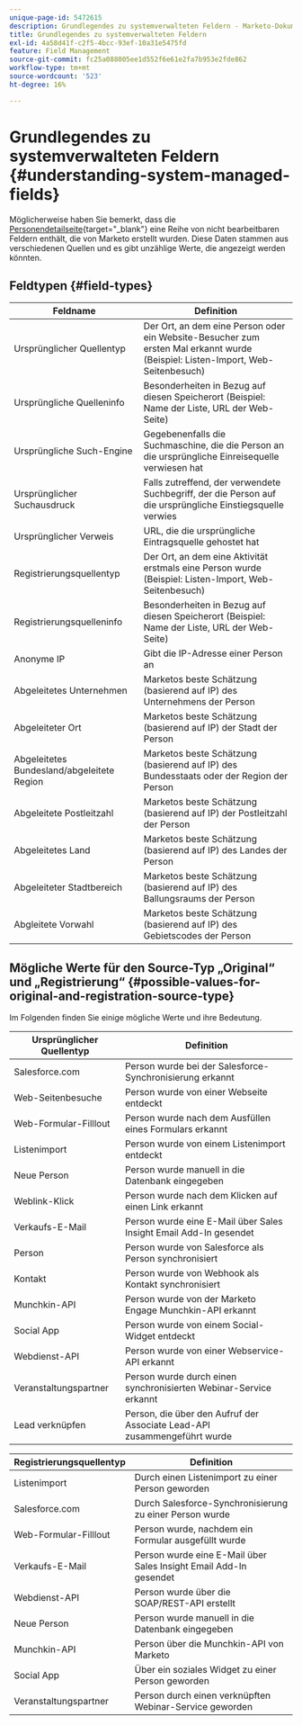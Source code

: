 ```yaml
---
unique-page-id: 5472615
description: Grundlegendes zu systemverwalteten Feldern - Marketo-Dokumente - Produktdokumentation
title: Grundlegendes zu systemverwalteten Feldern
exl-id: 4a58d41f-c2f5-4bcc-93ef-10a31e5475fd
feature: Field Management
source-git-commit: fc25a088005ee1d552f6e61e2fa7b953e2fde862
workflow-type: tm+mt
source-wordcount: '523'
ht-degree: 16%

---
```


# Grundlegendes zu systemverwalteten Feldern {#understanding-system-managed-fields}

Möglicherweise haben Sie bemerkt, dass die [Personendetailseite](/help/marketo/product-docs/core-marketo-concepts/smart-lists-and-static-lists/managing-people-in-smart-lists/using-the-person-detail-page.md){target="_blank"} eine Reihe von nicht bearbeitbaren Feldern enthält, die von Marketo erstellt wurden. Diese Daten stammen aus verschiedenen Quellen und es gibt unzählige Werte, die angezeigt werden könnten.

## Feldtypen {#field-types}

<table><thead>
  <tr>
    <th>Feldname</th>
    <th>Definition</th>
  </tr></thead>
<tbody>
  <tr>
    <td>Ursprünglicher Quellentyp</td>
    <td>Der Ort, an dem eine Person oder ein Website-Besucher zum ersten Mal erkannt wurde (Beispiel: Listen-Import, Web-Seitenbesuch)</td>
  </tr>
  <tr>
    <td>Ursprüngliche Quelleninfo</td>
    <td>Besonderheiten in Bezug auf diesen Speicherort (Beispiel: Name der Liste, URL der Web-Seite)</td>
  </tr>
  <tr>
    <td>Ursprüngliche Such-Engine</td>
    <td>Gegebenenfalls die Suchmaschine, die die Person an die ursprüngliche Einreisequelle verwiesen hat</td>
  </tr>
  <tr>
    <td>Ursprünglicher Suchausdruck</td>
    <td>Falls zutreffend, der verwendete Suchbegriff, der die Person auf die ursprüngliche Einstiegsquelle verwies</td>
  </tr>
  <tr>
    <td>Ursprünglicher Verweis</td>
    <td>URL, die die ursprüngliche Eintragsquelle gehostet hat</td>
  </tr>
  <tr>
    <td>Registrierungsquellentyp</td>
    <td>Der Ort, an dem eine Aktivität erstmals eine Person wurde (Beispiel: Listen-Import, Web-Seitenbesuch)</td>
  </tr>
  <tr>
    <td>Registrierungsquelleninfo</td>
    <td>Besonderheiten in Bezug auf diesen Speicherort (Beispiel: Name der Liste, URL der Web-Seite)</td>
  </tr>
  <tr>
    <td>Anonyme IP</td>
    <td>Gibt die IP-Adresse einer Person an</td>
  </tr>
  <tr>
    <td>Abgeleitetes Unternehmen</td>
    <td>Marketos beste Schätzung (basierend auf IP) des Unternehmens der Person</td>
  </tr>
  <tr>
    <td>Abgeleiteter Ort</td>
    <td>Marketos beste Schätzung (basierend auf IP) der Stadt der Person</td>
  </tr>
  <tr>
    <td>Abgeleitetes Bundesland/abgeleitete Region</td>
    <td>Marketos beste Schätzung (basierend auf IP) des Bundesstaats oder der Region der Person</td>
  </tr>
  <tr>
    <td>Abgeleitete Postleitzahl</td>
    <td>Marketos beste Schätzung (basierend auf IP) der Postleitzahl der Person</td>
  </tr>
  <tr>
    <td>Abgeleitetes Land</td>
    <td>Marketos beste Schätzung (basierend auf IP) des Landes der Person</td>
  </tr>
  <tr>
    <td>Abgeleiteter Stadtbereich</td>
    <td>Marketos beste Schätzung (basierend auf IP) des Ballungsraums der Person</td>
  </tr>
  <tr>
    <td>Abgleitete Vorwahl</td>
    <td>Marketos beste Schätzung (basierend auf IP) des Gebietscodes der Person</td>
  </tr>
</tbody></table>

## Mögliche Werte für den Source-Typ „Original“ und „Registrierung“ {#possible-values-for-original-and-registration-source-type}

Im Folgenden finden Sie einige mögliche Werte und ihre Bedeutung.

<table><thead>
  <tr>
    <th>Ursprünglicher Quellentyp</th>
    <th>Definition</th>
  </tr></thead>
<tbody>
  <tr>
    <td>Salesforce.com</td>
    <td>Person wurde bei der Salesforce-Synchronisierung erkannt</td>
  </tr>
  <tr>
    <td>Web-Seitenbesuche</td>
    <td>Person wurde von einer Webseite entdeckt</td>
  </tr>
  <tr>
    <td>Web-Formular-Filllout</td>
    <td>Person wurde nach dem Ausfüllen eines Formulars erkannt</td>
  </tr>
  <tr>
    <td>Listenimport</td>
    <td>Person wurde von einem Listenimport entdeckt</td>
  </tr>
  <tr>
    <td>Neue Person</td>
    <td>Person wurde manuell in die Datenbank eingegeben</td>
  </tr>
  <tr>
    <td>Weblink-Klick</td>
    <td>Person wurde nach dem Klicken auf einen Link erkannt</td>
  </tr>
  <tr>
    <td>Verkaufs-E-Mail</td>
    <td>Person wurde eine E-Mail über Sales Insight Email Add-In gesendet</td>
  </tr>
  <tr>
    <td>Person</td>
    <td>Person wurde von Salesforce als Person synchronisiert</td>
  </tr>
  <tr>
    <td>Kontakt</td>
    <td>Person wurde von Webhook als Kontakt synchronisiert</td>
  </tr>
  <tr>
    <td>Munchkin-API</td>
    <td>Person wurde von der Marketo Engage Munchkin-API erkannt</td>
  </tr>
  <tr>
    <td>Social App</td>
    <td>Person wurde von einem Social-Widget entdeckt</td>
  </tr>
  <tr>
    <td>Webdienst-API</td>
    <td>Person wurde von einer Webservice-API erkannt</td>
  </tr>
  <tr>
    <td>Veranstaltungspartner</td>
    <td>Person wurde durch einen synchronisierten Webinar-Service erkannt</td>
  </tr>
  <tr>
    <td>Lead verknüpfen</td>
    <td>Person, die über den Aufruf der Associate Lead-API zusammengeführt wurde</td>
  </tr>
</tbody></table>

<table><thead>
  <tr>
    <th>Registrierungsquellentyp</th>
    <th>Definition</th>
  </tr></thead>
<tbody>
  <tr>
    <td>Listenimport</td>
    <td>Durch einen Listenimport zu einer Person geworden</td>
  </tr>
  <tr>
    <td>Salesforce.com</td>
    <td>Durch Salesforce-Synchronisierung zu einer Person wurde</td>
  </tr>
  <tr>
    <td>Web-Formular-Filllout</td>
    <td>Person wurde, nachdem ein Formular ausgefüllt wurde</td>
  </tr>
  <tr>
    <td>Verkaufs-E-Mail</td>
    <td>Person wurde eine E-Mail über Sales Insight Email Add-In gesendet</td>
  </tr>
  <tr>
    <td>Webdienst-API</td>
    <td>Person wurde über die SOAP/REST-API erstellt</td>
  </tr>
  <tr>
    <td>Neue Person</td>
    <td>Person wurde manuell in die Datenbank eingegeben</td>
  </tr>
  <tr>
    <td>Munchkin-API</td>
    <td>Person über die Munchkin-API von Marketo</td>
  </tr>
  <tr>
    <td>Social App</td>
    <td>Über ein soziales Widget zu einer Person geworden</td>
  </tr>
  <tr>
    <td>Veranstaltungspartner</td>
    <td>Person durch einen verknüpften Webinar-Service geworden</td>
  </tr>
</tbody>
</table>
